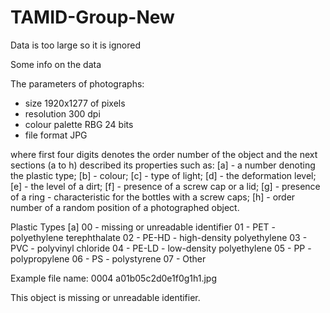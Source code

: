 # TAMID-Group-New

Data is too large so it is ignored 

Some info on the data

The parameters of photographs:
- size 1920x1277 of pixels
- resolution 300 dpi
- colour palette RBG 24 bits
- file format JPG

where first four digits denotes the order number of the object and the next sections (a to h) described its properties such as:
[a] - a number denoting the plastic type;
[b] - colour;
[c] - type of light;
[d] - the deformation level;
[e] - the level of a dirt;
[f] - presence of a screw cap or a lid;
[g] - presence of a ring - characteristic for the bottles with a screw caps;
[h] - order number of a random position of a photographed object.

Plastic Types [a]
00 - missing or unreadable identifier
01 - PET - polyethylene terephthalate
02 - PE-HD - high-density polyethylene
03 - PVC - polyvinyl chloride
04 - PE-LD - low-density polyethylene
05 - PP - polypropylene
06 - PS - polystyrene
07 - Other

Example file name: 0004 a01b05c2d0e1f0g1h1.jpg

This object is missing or unreadable identifier. 